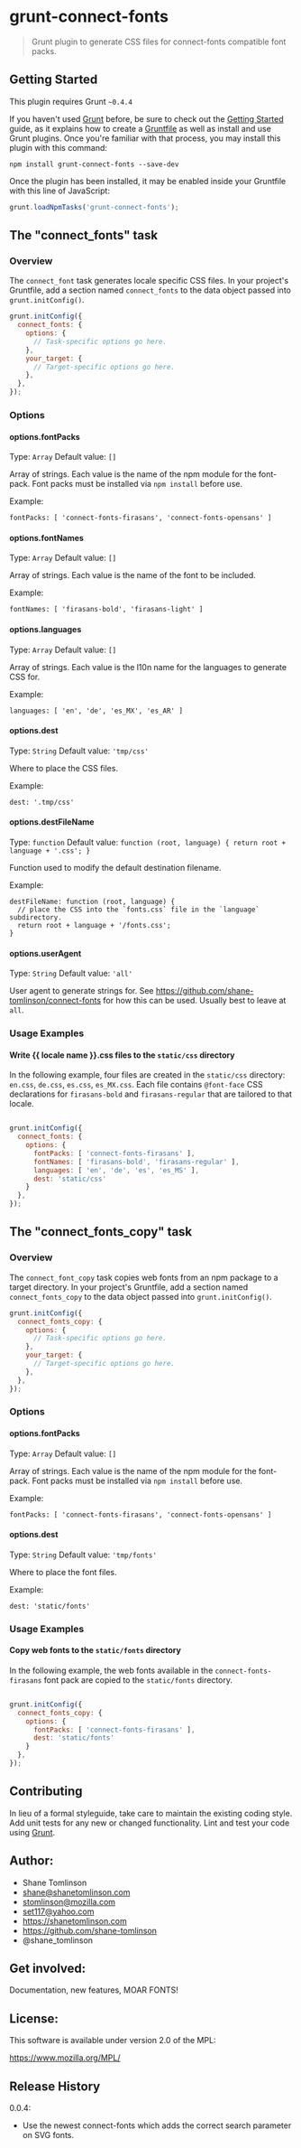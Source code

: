 # grunt-connect-fonts

> Grunt plugin to generate CSS files for connect-fonts compatible font packs.

## Getting Started
This plugin requires Grunt `~0.4.4`

If you haven't used [Grunt](http://gruntjs.com/) before, be sure to check out the [Getting Started](http://gruntjs.com/getting-started) guide, as it explains how to create a [Gruntfile](http://gruntjs.com/sample-gruntfile) as well as install and use Grunt plugins. Once you're familiar with that process, you may install this plugin with this command:

```shell
npm install grunt-connect-fonts --save-dev
```

Once the plugin has been installed, it may be enabled inside your Gruntfile with this line of JavaScript:

```js
grunt.loadNpmTasks('grunt-connect-fonts');
```

## The "connect_fonts" task

### Overview
The `connect_font` task generates locale specific CSS files. In your project's Gruntfile, add a section named `connect_fonts` to the data object passed into `grunt.initConfig()`.

```js
grunt.initConfig({
  connect_fonts: {
    options: {
      // Task-specific options go here.
    },
    your_target: {
      // Target-specific options go here.
    },
  },
});
```

### Options

#### options.fontPacks
Type: `Array`
Default value: `[]`

Array of strings. Each value is the name of the npm module for the font-pack. Font packs must be installed via `npm install` before use.

Example:
```
fontPacks: [ 'connect-fonts-firasans', 'connect-fonts-opensans' ]
```

#### options.fontNames
Type: `Array`
Default value: `[]`

Array of strings. Each value is the name of the font to be included.

Example:
```
fontNames: [ 'firasans-bold', 'firasans-light' ]
```
#### options.languages
Type: `Array`
Default value: `[]`

Array of strings. Each value is the l10n name for the languages to generate CSS for.

Example:
```
languages: [ 'en', 'de', 'es_MX', 'es_AR' ]
```

#### options.dest
Type: `String`
Default value: `'tmp/css'`

Where to place the CSS files.

Example:
```
dest: '.tmp/css'
```

#### options.destFileName
Type: `function`
Default value: `function (root, language) { return root + language + '.css'; }`

Function used to modify the default destination filename.

Example:
```
destFileName: function (root, language) {
  // place the CSS into the `fonts.css` file in the `language` subdirectory.
  return root + language + '/fonts.css';
}
```

#### options.userAgent
Type: `String`
Default value: `'all'`

User agent to generate strings for. See https://github.com/shane-tomlinson/connect-fonts for how this can be used. Usually best to leave at `all`.

### Usage Examples

#### Write {{ locale name }}.css files to the `static/css` directory

In the following example, four files are created in the `static/css` directory: `en.css`, `de.css`, `es.css`, `es_MX.css`. Each file contains `@font-face` CSS declarations for `firasans-bold` and `firasans-regular` that are tailored to that locale.

```js

grunt.initConfig({
  connect_fonts: {
    options: {
      fontPacks: [ 'connect-fonts-firasans' ],
      fontNames: [ 'firasans-bold', 'firasans-regular' ],
      languages: [ 'en', 'de', 'es', 'es_MS' ],
      dest: 'static/css'
    }
  },
});
```

## The "connect_fonts_copy" task

### Overview
The `connect_font_copy` task copies web fonts from an npm package to a target directory. In your project's Gruntfile, add a section named `connect_fonts_copy` to the data object passed into `grunt.initConfig()`.

```js
grunt.initConfig({
  connect_fonts_copy: {
    options: {
      // Task-specific options go here.
    },
    your_target: {
      // Target-specific options go here.
    },
  },
});
```

### Options

#### options.fontPacks
Type: `Array`
Default value: `[]`

Array of strings. Each value is the name of the npm module for the font-pack. Font packs must be installed via `npm install` before use.

Example:
```
fontPacks: [ 'connect-fonts-firasans', 'connect-fonts-opensans' ]
```


#### options.dest
Type: `String`
Default value: `'tmp/fonts'`

Where to place the font files.

Example:
```
dest: 'static/fonts'
```

### Usage Examples

#### Copy web fonts to the `static/fonts` directory

In the following example, the web fonts available in the `connect-fonts-firasans` font pack are copied to the `static/fonts` directory.

```js

grunt.initConfig({
  connect_fonts_copy: {
    options: {
      fontPacks: [ 'connect-fonts-firasans' ],
      dest: 'static/fonts'
    }
  },
});
```



## Contributing
In lieu of a formal styleguide, take care to maintain the existing coding style. Add unit tests for any new or changed functionality. Lint and test your code using [Grunt](http://gruntjs.com/).

## Author:
* Shane Tomlinson
* shane@shanetomlinson.com
* stomlinson@mozilla.com
* set117@yahoo.com
* https://shanetomlinson.com
* https://github.com/shane-tomlinson
* @shane_tomlinson

## Get involved:

Documentation, new features, MOAR FONTS!

## License:
This software is available under version 2.0 of the MPL:

  https://www.mozilla.org/MPL/

## Release History

0.0.4:
  * Use the newest connect-fonts which adds the correct search parameter on SVG fonts.

